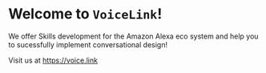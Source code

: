 # Welcome to `VoiceLink`!

We offer Skills development for the Amazon Alexa eco system and help you to sucessfully implement conversational design!

Visit us at https://voice.link

